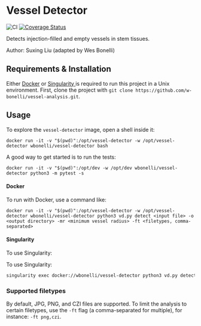 # Vessel Detector

![CI](https://github.com/w-bonelli/vessel-detector/workflows/CI/badge.svg) [![Coverage Status](https://coveralls.io/repos/github/w-bonelli/vessel-detector/badge.svg?branch=master)](https://coveralls.io/github/w-bonelli/vessel-detector?branch=master)

Detects injection-filled and empty vessels in stem tissues.

Author: Suxing Liu (adapted by Wes Bonelli)

## Requirements & Installation

Either [Docker](https://www.docker.com/) or [Singularity ](https://sylabs.io/singularity/) is required to run this project in a Unix environment. First, clone the project with `git clone https://github.com/w-bonelli/vessel-analysis.git`.

## Usage

To explore the `vessel-detector` image, open a shell inside it:

```shell
docker run -it -v "$(pwd)":/opt/vessel-detector -w /opt/vessel-detector wbonelli/vessel-detector bash
```

A good way to get started is to run the tests:

```shell
docker run -it -v "$(pwd)":/opt/dev -w /opt/dev wbonelli/vessel-detector python3 -m pytest -s
```

#### Docker

To run with Docker, use a command like:

```shell
docker run -it -v "$(pwd)":/opt/vessel-detector -w /opt/vessel-detector wbonelli/vessel-detector python3 vd.py detect <input file> -o <output directory> -mr <minimum vessel radius> -ft <filetypes, comma-separated>
```

#### Singularity

To use Singularity:

To use Singularity:

```bash
singularity exec docker://wbonelli/vessel-detector python3 vd.py detect <input file> -o <output directory> -mr <minimum vessel radius> -ft <filetypes, comma-separated>
```

### Supported filetypes

By default, JPG, PNG, and CZI files are supported. To limit the analysis to certain filetypes, use the `-ft` flag (a comma-separated for multiple), for instance: `-ft png,czi`.

